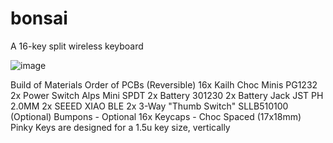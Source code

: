 # bonsai
A 16-key split wireless keyboard

![image](https://github.com/corvett21/bonsai/assets/40398861/97032863-aee8-4ebb-a258-fe765af3cc99)

Build of Materials
Order of PCBs (Reversible)
16x Kailh Choc Minis PG1232
2x Power Switch Alps Mini SPDT
2x Battery 301230
2x Battery Jack JST PH 2.0MM
2x SEEED XIAO BLE
2x 3-Way "Thumb Switch" SLLB510100 (Optional)
Bumpons - Optional
16x Keycaps - Choc Spaced (17x18mm)
  Pinky Keys are designed for a 1.5u key size, vertically
